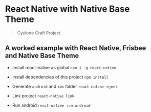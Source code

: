 # React Native with Native Base Theme

> Cyclone Craft Project

## A worked example with React Native, Frisbee and Native Base Theme

- Install react-native as global
`npm i -g react-native`

- Install dependencies of this project
`npm install`

- Generate `android` and `ios` folder
`react-native eject`

- Link project
`react-native link`

- Run android
`react-native run-android`

